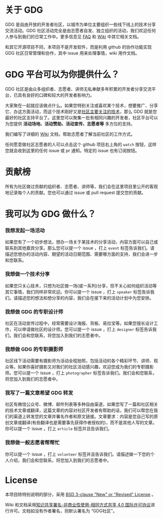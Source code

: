 # 关于 GDG
GDG 是自由开放的开发者社区，以城市为单位主要组织一些线下线上的技术分享交流活动。GDG 社区活动完全是由志愿者自发、独立组织的活动，我们欢迎任何人参与到我们的日常工作中。更多信息见 [FAQ](https://github.com/gdgbeijing/gdghub/wiki/FAQ) 和 [Wiki](https://github.com/gdgbeijing/gdghub/wiki) 中其它相关文档。

和其它开源项目不同，本项目不是开发软件，而是利用 github 的协作功能实现 GDG 社区日常管理和协作，其中 issue 用来处理事情，wiki 用作文档。

# GDG 平台可以为你提供什么？
GDG 社区是由众多组织者、志愿者、讲师无私奉献多年积累的开发者分享交流平台，已具有良好的口碑和较大的开发者影响力。

大家聚在一起就应该做点什么。如果您特别关注或喜欢某个技术，想要推广、分享它、办这方面活动，而这个技术刚好又是[社区主要关注的技术](https://github.com/gdgbeijing/gdghub/wiki/GDG-%E7%A4%BE%E5%8C%BA%E4%B8%BB%E8%A6%81%E5%85%B3%E6%B3%A8%E5%93%AA%E4%BA%9B%E6%8A%80%E6%9C%AF%EF%BC%9F)，那么 GDG 就是您最好的社区支持平台了。这里您可以聚集一批有相同兴趣的开发者，社区平台可以为您提供 **活动场地、活动赞助、活动宣传、志愿者等** 多方位的支持。

我们编写了详细的 [Wiki](https://github.com/gdgbeijing/gdghub/wiki/) 文档，帮助志愿者了解当前社区的工作方式。

任何愿意做社区志愿者的人可以点击这个 github 项目右上角的 `watch` 按钮，这样您就会收到这里的任何 issue 或 pr 通知。特定的 issue 也有订阅按钮。

# 贡献榜
所有为社区做过贡献的组织者、志愿者、讲师等，我们会在这里项目里公开的客观地记录每个人的贡献。您也可以通过 issue 或 pull request 提交您的贡献。

# 我可以为 GDG 做什么？
### 我想发起一场活动
如果您有了一个初步想法，想办一场关于某技术的分享活动，内容方面可以自己或联系到其他嘉宾分享。那么您可以提一个 issue ，打上 `event` 标签告诉我们。请描述您想办的活动内容、期望的活动日期范围、需要哪方面的支持，我们会进一步和您联系。

### 我想做一个技术分享
如果您只关心技术，只想为社区做一场(或一系列)分享，但不关心如何组织活动等其它事情，我们同样非常欢迎。你可以提一个 issue ，打上 `speaker` 标签告诉我们。请描述您的想法和想分享的内容，我们会在接下来的活动计划中为您安排。

### 我想做 GDG 的专职设计师
社区在活动宣传过程中，经常需要设计海报、背板、易拉宝等。如果您擅长设计工作，可以申请做社区的设计师。您可以提一个 issue ，打上 `designer` 标签告诉我们。我们会和您联系，将您加入到我们的志愿者中。

### 我想做 GDG 的专职摄影师
社区线下活动需要有摄影师为活动全程拍照，包括活动的各个精彩环节、讲师、观众等。如果你喜好摄影又对我们的社区活动感兴趣，欢迎您成为我们的专职摄影师。您可以提一个 issue ，打上 `photographer` 标签告诉我们。我们会和您联系，将您加入到我们的志愿者中。

### 我写了一篇文章希望 GDG 转发
社区有微信公众号、微博、邮件列表等多种自由渠道，如果您写了一篇和社区相关的技术文章或翻译，这篇文章的内容对社区开发者有帮助的话，我们可以帮您在我们的渠道上转发您的文章并署名作者和原文链接。文章要求：内容是您自己写的原创文章或翻译(有些翻译也是需要事先获得作者授权的)，而不是其他人写的文章。你可以提一个 issue ，打上 `article` 标签并且告诉我们。

### 我想做一般志愿者帮帮忙
你可以提一个 issue ，打上 `volunteer` 标签并且告诉我们。请描述做一下您的个人介绍，我们会和您联系，将您加入到我们的志愿者中。

# License
本项目除特别说明的部分，采用 [BSD 3-clause "New" or "Revised" License](https://github.com/gdgbeijing/gdghub/blob/master/LICENSE) 。

Wiki 和文档采用<a rel="license" href="http://creativecommons.org/licenses/by-nc-sa/4.0/">知识共享署名-非商业性使用-相同方式共享 4.0 国际许可协议</a>进行许可。文档如没有作者署名，则默认署名为 “GDG社区”。
